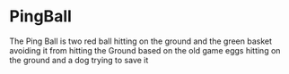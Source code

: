 # PingBall
The Ping Ball is two red ball hitting on the ground and the green basket avoiding it from hitting the Ground based on the old game eggs hitting on the ground and a dog trying to save it 
